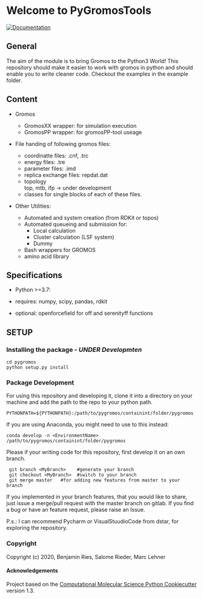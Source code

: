 Welcome to PyGromosTools
==============================
[//]: # (Badges)
[![Documentation](https://img.shields.io/badge/Documentation-here-white.svg)](https://schroederb.github.io/PyGromosTools/)

General
-------------
   The aim of the module is to bring Gromos to the Python3 World!
   This repository should make it easier to work with gromos in python and should enable you to write cleaner code.
   Checkout the examples in the example folder.

Content
-------------
* Gromos
    * GromosXX wrapper: for simulation execution
    * GromosPP wrapper: for gromosPP-tool useage
* File handing of following gromos files:
    * coordinatte files:
        .cnf, .trc
    * energy files:
        .tre
    * parameter files:
        .imd
    * replica exchange files:
        repdat.dat
    * topology   
        top, mtb, ifp -> under development     
    * classes for single blocks of each of these files.

* Other Utilities:
    * Automated and system creation (from RDKit or topos)
    * Automated queueing and submission for:
        * Local calculation
        * Cluster calculation (LSF system)
        * Dummy 
    * Bash wrappers for GROMOS
    * amino acid library
    
        
## Specifications
 * Python >=3.7:
 * requires: numpy, scipy, pandas, rdkit

 * optional: openforcefield for off and serenityff functions


## SETUP

### Installing the package - _UNDER Developmten_

    cd pygromos
    python setup.py install

### Package Development
For using this repository and developing it, clone it into a directory on your machine and add the path to the repo to your python path.

    PYTHONPATH=${PYTHONPATH}:/path/to/pygromos/containint/folder/pygromos
    
If you are using Anaconda, you might need to use to this instead:
   
    conda develop -n <EnvironmentName> /path/to/pygromos/containint/folder/pygromos

Please if your writing code for this repository, first develop it on an own branch.

     git branch <MyBranch>    #generate your branch
     git checkout <MyBranch>  #switch to your branch
     git merge master   #for adding new features from master to your branch
     
If you implemented in your branch features, that you would like to share, just issue a merge/pull request with the master branch on gitlab.
If you find a bug or have an feature request, please raise an Issue.

P.s.: I can recommend Pycharm or VisualStuudioCode from dstar, for exploring the repository.

### Copyright

Copyright (c) 2020, Benjamin Ries, Salome Rieder, Marc Lehner 


#### Acknowledgements
 
Project based on the 
[Computational Molecular Science Python Cookiecutter](https://github.com/molssi/cookiecutter-cms) version 1.3.

